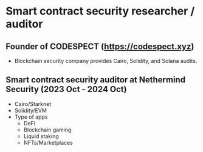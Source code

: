 # Smart contract security researcher / auditor

## Founder of CODESPECT (https://codespect.xyz)
- Blockchain security company provides Cairo, Solidity, and Solana audits.

## Smart contract security auditor at Nethermind Security (2023 Oct - 2024 Oct)
- Cairo/Starknet
- Solidity/EVM
- Type of apps
  - DeFi
  - Blockchain gaming
  - Liquid staking
  - NFTs/Marketplaces



